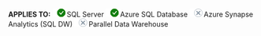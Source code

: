 <Token>**APPLIES TO:** ![Yes](media/yes.png)SQL Server ![Yes](media/yes.png)Azure SQL Database ![No](media/no.png)Azure Synapse Analytics (SQL DW) ![No](media/no.png)Parallel Data Warehouse </Token>

